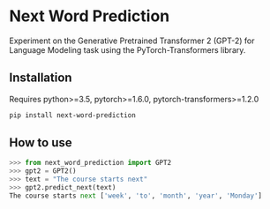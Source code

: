 # Next Word Prediction
Experiment on the Generative Pretrained Transformer 2 (GPT-2) for Language Modeling task using the PyTorch-Transformers library.

## Installation
Requires python>=3.5, pytorch>=1.6.0, pytorch-transformers>=1.2.0
```bash
pip install next-word-prediction
```

## How to use
```python
>>> from next_word_prediction import GPT2
>>> gpt2 = GPT2()
>>> text = "The course starts next"
>>> gpt2.predict_next(text)
The course starts next ['week', 'to', 'month', 'year', 'Monday']
```
